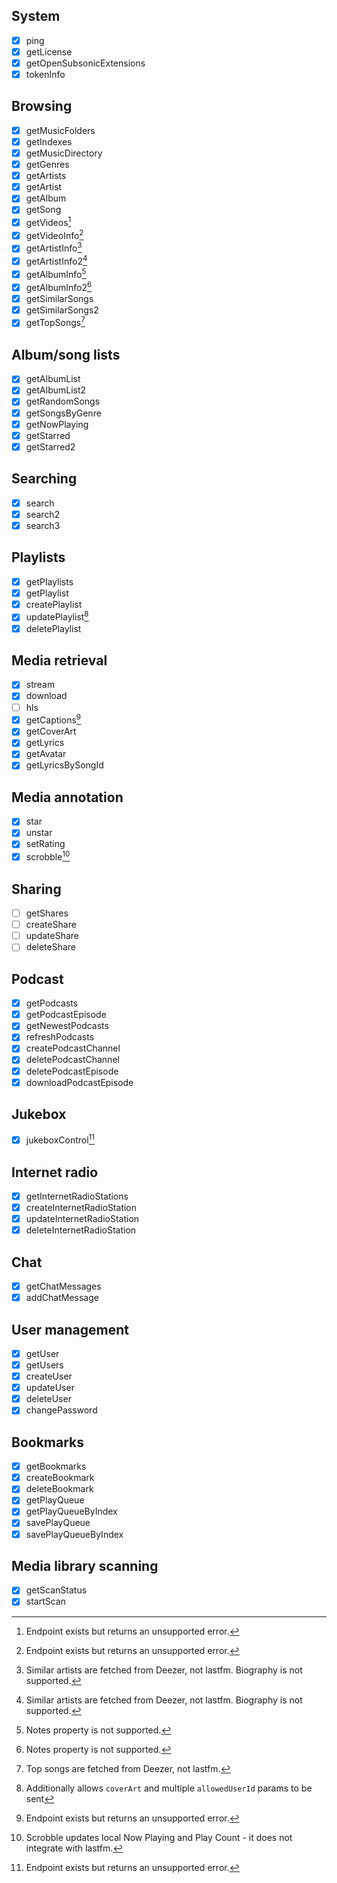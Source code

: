 ## System
- [x] ping
- [x] getLicense
- [x] getOpenSubsonicExtensions
- [x] tokenInfo
## Browsing
- [x] getMusicFolders
- [x] getIndexes
- [x] getMusicDirectory
- [x] getGenres
- [x] getArtists
- [x] getArtist
- [x] getAlbum
- [x] getSong
- [x] getVideos[^1]
- [x] getVideoInfo[^1]
- [x] getArtistInfo[^2]
- [x] getArtistInfo2[^2]
- [x] getAlbumInfo[^4]
- [x] getAlbumInfo2[^4]
- [x] getSimilarSongs
- [x] getSimilarSongs2
- [x] getTopSongs[^5]
## Album/song lists
- [x] getAlbumList
- [x] getAlbumList2
- [x] getRandomSongs
- [x] getSongsByGenre
- [x] getNowPlaying
- [x] getStarred
- [x] getStarred2
## Searching
- [x] search
- [x] search2
- [x] search3
## Playlists
- [x] getPlaylists
- [x] getPlaylist
- [x] createPlaylist
- [x] updatePlaylist[^6]
- [x] deletePlaylist
## Media retrieval
- [x] stream
- [x] download
- [ ] hls
- [x] getCaptions[^1]
- [x] getCoverArt
- [x] getLyrics
- [x] getAvatar
- [x] getLyricsBySongId
## Media annotation
- [x] star
- [x] unstar
- [x] setRating
- [x] scrobble[^3]
## Sharing
- [ ] getShares
- [ ] createShare
- [ ] updateShare
- [ ] deleteShare
## Podcast
- [x] getPodcasts
- [x] getPodcastEpisode
- [x] getNewestPodcasts
- [x] refreshPodcasts
- [x] createPodcastChannel
- [x] deletePodcastChannel
- [x] deletePodcastEpisode
- [x] downloadPodcastEpisode
## Jukebox
- [x] jukeboxControl[^1]
## Internet radio
- [x] getInternetRadioStations
- [x] createInternetRadioStation
- [x] updateInternetRadioStation
- [x] deleteInternetRadioStation
## Chat
- [x] getChatMessages
- [x] addChatMessage
## User management
- [x] getUser
- [x] getUsers
- [x] createUser
- [x] updateUser
- [x] deleteUser
- [x] changePassword
## Bookmarks
- [x] getBookmarks
- [x] createBookmark
- [x] deleteBookmark
- [x] getPlayQueue
- [x] getPlayQueueByIndex
- [x] savePlayQueue
- [x] savePlayQueueByIndex
## Media library scanning
- [x] getScanStatus
- [x] startScan

[^1]: Endpoint exists but returns an unsupported error.
[^2]: Similar artists are fetched from Deezer, not lastfm. Biography is not supported.
[^3]: Scrobble updates local Now Playing and Play Count - it does not integrate with lastfm.
[^4]: Notes property is not supported.
[^5]: Top songs are fetched from Deezer, not lastfm.
[^6]: Additionally allows `coverArt` and multiple `allowedUserId` params to be sent